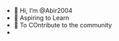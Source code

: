 - 👋 Hi, I’m @Abir2004
- 👀 Aspiring to Learn
- 🌱 To COntribute to the community
- 
<!---
Abir2004/Abir2004 is a ✨ special ✨ repository because its `README.md` (this file) appears on your GitHub profile.
You can click the Preview link to take a look at your changes.
--->

